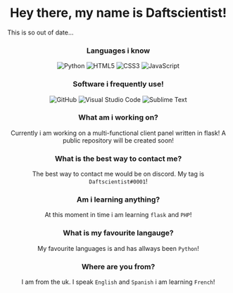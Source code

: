 <h1 align="center">Hey there, my name is Daftscientist!<br></h1>

This is so out of date...

<h3 align="center">Languages i know<br></h3>

<p align="center">
  <img alt="Python" src="https://img.shields.io/badge/-Python-23272A?style=flat&logo=python">
  <img alt="HTML5" src="https://img.shields.io/badge/-HTML5-23272A?style=flat&logo=html5">
  <img alt="CSS3" src="https://img.shields.io/badge/-CSS3-23272A?style=flat&logo=css3">
  <img alt="JavaScript" src="https://img.shields.io/badge/-JavaScript-23272A?style=flat&logo=javascript">
</p>

<h3 align="center">Software i frequently use!<br></h3>

<p align="center">
  <img alt="GitHub" src="https://img.shields.io/badge/-GitHub-23272A?style=flat&logo=github">
  <img alt="Visual Studio Code" src="https://img.shields.io/badge/-Visual Studio Code-23272A?style=flat&logo=visual-studio-code">
  <img alt="Sublime Text" src="https://img.shields.io/badge/-Sublime Text-23272A?style=flat&logo=sublime-text">
</p>

<h3 align="center">What am i working on?<br></h3>
  <p align="center">Currently i am working on a multi-functional client panel written in flask! A public repository will be created soon!</p>

<h3 align="center">What is the best way to contact me?<br></h3>
<p align="center">The best way to contact me would be on discord. My tag is <code>Daftscientist#0001</code>!</p>

<h3 align="center">Am i learning anything?<br></h3>
<p align="center">At this moment in time i am learning <code>flask</code> and <code>PHP</code>!</p>

<h3 align="center">What is my favourite langauge?<br></h3>
<p align="center">My favourite languages is and has allways been <code>Python</code>!</p>

<h3 align="center">Where are you from?<br></h3>
<p align="center">I am from the uk. I speak <code>English</code> and <code>Spanish</code> i am learning <code>French</code>!</p>

